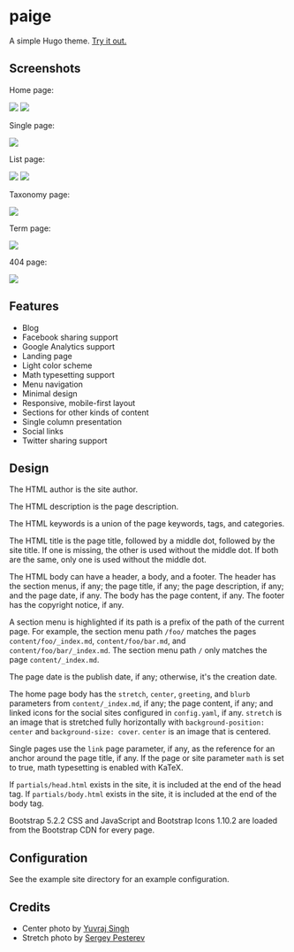 # paige

A simple Hugo theme. [Try it out.](https://willfaught.com/paige)

## Screenshots

Home page:

<img src="https://github.com/willfaught/paige/raw/master/images/home1.jpg">

<img src="https://github.com/willfaught/paige/raw/master/images/home2.jpg">

Single page:

<img src="https://github.com/willfaught/paige/raw/master/images/single.jpg">

List page:

<img src="https://github.com/willfaught/paige/raw/master/images/list1.jpg">

<img src="https://github.com/willfaught/paige/raw/master/images/list2.jpg">

Taxonomy page:

<img src="https://github.com/willfaught/paige/raw/master/images/taxonomy.jpg">

Term page:

<img src="https://github.com/willfaught/paige/raw/master/images/term.jpg">

404 page:

<img src="https://github.com/willfaught/paige/raw/master/images/404.jpg">

## Features

- Blog
- Facebook sharing support
- Google Analytics support
- Landing page
- Light color scheme
- Math typesetting support
- Menu navigation
- Minimal design
- Responsive, mobile-first layout
- Sections for other kinds of content
- Single column presentation
- Social links
- Twitter sharing support

## Design

The HTML author is the site author.

The HTML description is the page description.

The HTML keywords is a union of the page keywords, tags, and categories.

The HTML title is the page title, followed by a middle dot, followed by
the site title. If one is missing, the other is used without the middle
dot. If both are the same, only one is used without the middle dot.

The HTML body can have a header, a body, and a footer. The header has
the section menus, if any; the page title, if any; the page description,
if any; and the page date, if any. The body has the page content, if
any. The footer has the copyright notice, if any.

A section menu is highlighted if its path is a prefix of the path of the
current page. For example, the section menu path `/foo/` matches the
pages `content/foo/_index.md`, `content/foo/bar.md`, and
`content/foo/bar/_index.md`. The section menu path `/` only matches the
page `content/_index.md`.

The page date is the publish date, if any; otherwise, it's the creation
date.

The home page body has the `stretch`, `center`, `greeting`, and `blurb`
parameters from `content/_index.md`, if any; the page content, if any;
and linked icons for the social sites configured in `config.yaml`, if
any. `stretch` is an image that is stretched fully horizontally with
`background-position: center` and `background-size: cover`. `center` is
an image that is centered.

Single pages use the `link` page parameter, if any, as the reference for
an anchor around the page title, if any. If the page or site parameter
`math` is set to true, math typesetting is enabled with KaTeX.

If `partials/head.html` exists in the site, it is included at the end of
the head tag. If `partials/body.html` exists in the site, it is included
at the end of the body tag.

Bootstrap 5.2.2 CSS and JavaScript and Bootstrap Icons 1.10.2 are loaded
from the Bootstrap CDN for every page.

## Configuration

See the example site directory for an example configuration.

## Credits

- Center photo by [Yuvraj Singh](https://unsplash.com/photos/ljziSm0DXg8)
- Stretch photo by [Sergey Pesterev](https://unsplash.com/photos/JV78PVf3gGI)

